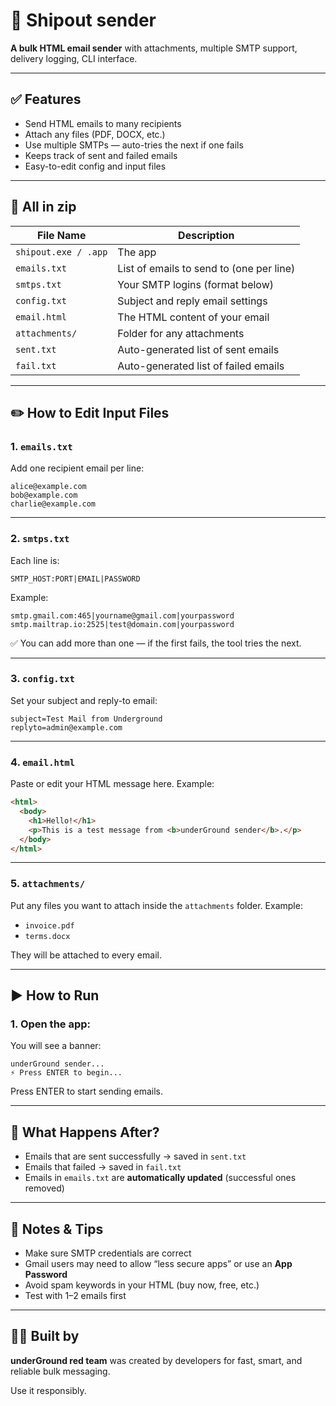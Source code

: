 # 📧 Shipout sender

**A bulk HTML email sender** with attachments, multiple SMTP support, delivery logging, CLI interface.

---

## ✅ Features

* Send HTML emails to many recipients
* Attach any files (PDF, DOCX, etc.)
* Use multiple SMTPs — auto-tries the next if one fails
* Keeps track of sent and failed emails
* Easy-to-edit config and input files

---

## 📂 All in zip

| File Name      | Description                              |
| -------------- | ---------------------------------------- |
| `shipout.exe / .app`      | The app                      |
| `emails.txt`   | List of emails to send to (one per line) |
| `smtps.txt`    | Your SMTP logins (format below)          |
| `config.txt`   | Subject and reply email settings         |
| `email.html`   | The HTML content of your email           |
| `attachments/` | Folder for any attachments               |
| `sent.txt`     | Auto-generated list of sent emails       |
| `fail.txt`     | Auto-generated list of failed emails     |

---

## ✏️ How to Edit Input Files

### 1. `emails.txt`

Add one recipient email per line:

```
alice@example.com
bob@example.com
charlie@example.com
```

---

### 2. `smtps.txt`

Each line is:

```
SMTP_HOST:PORT|EMAIL|PASSWORD
```

Example:

```
smtp.gmail.com:465|yourname@gmail.com|yourpassword
smtp.mailtrap.io:2525|test@domain.com|yourpassword
```

✅ You can add more than one — if the first fails, the tool tries the next.

---

### 3. `config.txt`

Set your subject and reply-to email:

```
subject=Test Mail from Underground
replyto=admin@example.com
```

---

### 4. `email.html`

Paste or edit your HTML message here. Example:

```html
<html>
  <body>
    <h1>Hello!</h1>
    <p>This is a test message from <b>underGround sender</b>.</p>
  </body>
</html>
```

---

### 5. `attachments/`

Put any files you want to attach inside the `attachments` folder.
Example:

* `invoice.pdf`
* `terms.docx`

They will be attached to every email.

---

## ▶️ How to Run

### 1. Open the app:

You will see a banner:

```
underGround sender...
⚡ Press ENTER to begin...
```

Press ENTER to start sending emails.

---

## 📝 What Happens After?

* Emails that are sent successfully → saved in `sent.txt`
* Emails that failed → saved in `fail.txt`
* Emails in `emails.txt` are **automatically updated** (successful ones removed)

---

## 🚨 Notes & Tips

* Make sure SMTP credentials are correct
* Gmail users may need to allow “less secure apps” or use an **App Password**
* Avoid spam keywords in your HTML (buy now, free, etc.)
* Test with 1–2 emails first

---

## 👨‍💻 Built by

**underGround red team** was created by developers for fast, smart, and reliable bulk messaging.

Use it responsibly.
